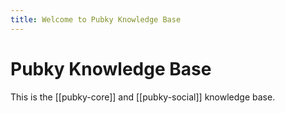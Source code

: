 ```yaml
---
title: Welcome to Pubky Knowledge Base
---
```


# Pubky Knowledge Base

This is the [[pubky-core]] and [[pubky-social]] knowledge base.

